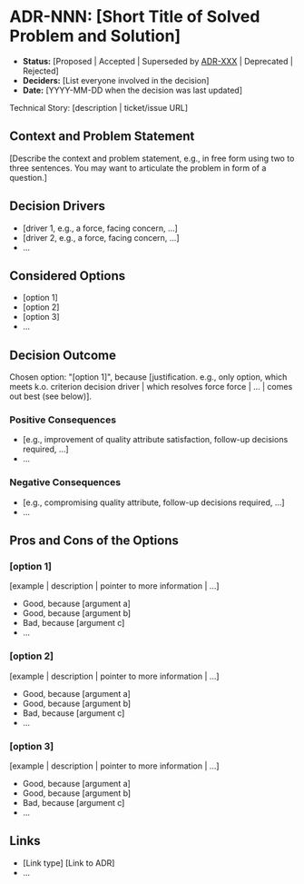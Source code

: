 # ADR-NNN: [Short Title of Solved Problem and Solution]

* **Status:** [Proposed | Accepted | Superseded by [ADR-XXX](XXX-title.md) | Deprecated | Rejected]
* **Deciders:** [List everyone involved in the decision]
* **Date:** [YYYY-MM-DD when the decision was last updated]

Technical Story: [description | ticket/issue URL]

## Context and Problem Statement

[Describe the context and problem statement, e.g., in free form using two to three sentences. You may want to articulate the problem in form of a question.]

## Decision Drivers

* [driver 1, e.g., a force, facing concern, …]
* [driver 2, e.g., a force, facing concern, …]
* …

## Considered Options

* [option 1]
* [option 2]
* [option 3]
* …

## Decision Outcome

Chosen option: "[option 1]", because [justification. e.g., only option, which meets k.o. criterion decision driver | which resolves force force | … | comes out best (see below)].

### Positive Consequences

* [e.g., improvement of quality attribute satisfaction, follow-up decisions required, …]
* …

### Negative Consequences

* [e.g., compromising quality attribute, follow-up decisions required, …]
* …

## Pros and Cons of the Options

### [option 1]

[example | description | pointer to more information | …]

* Good, because [argument a]
* Good, because [argument b]
* Bad, because [argument c]
* …

### [option 2]

[example | description | pointer to more information | …]

* Good, because [argument a]
* Good, because [argument b]
* Bad, because [argument c]
* …

### [option 3]

[example | description | pointer to more information | …]

* Good, because [argument a]
* Good, because [argument b]
* Bad, because [argument c]
* …

## Links

* [Link type] [Link to ADR] <!-- example: Refined by [ADR-0005](0005-example.md) -->
* …

<!-- This template is based on MADR 3.0.0 https://adr.github.io/madr/ -->
